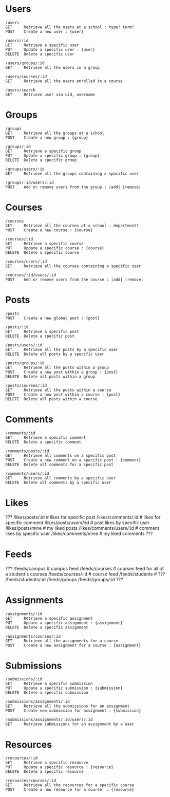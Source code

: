 # Users

	/users
	GET		Retrieve all the users at a school : type? term?
	POST	Create a new user : {user}

	/users/:id
	GET		Retrieve a specific user
	PUT		Update a specific user : {user}
	DELETE	Delete a specific user
	
	/users/groups/:id
	GET		Retrieve all the users in a group
	
	/users/courses/:id
	GET		Retrieve all the users enrolled in a course
	
	/users/search
	GET		Retrieve user via uid, username

# Groups

	/groups
	GET		Retrieve all the groups at a school
	POST	Create a new group : {group}
	
	/groups/:id
	GET		Retrieve a specific group
	PUT		Update a specific group : {group}
	DELETE	Delete a specific group
	
	/groups/users/:id
	GET		Retrieve all the groups containing a specific user
	
	/groups/:id/users/:id
	POST	Add or remove users from the group : |add| |remove|

# Courses

	/courses
	GET		Retrieve all the courses at a school : department?
	POST	Create a new course : {course}
	
	/courses/:id
	GET		Retrieve a specific course
	PUT		Update a specific course : {course}
	DELETE	Delete a specific course
	
	/courses/users/:id
	GET		Retrieve all the courses containing a specific user
	
	/courses/:id/users/:id
	POST	Add or remove users from the course : |add| |remove|
	
# Posts

	/posts
	POST	Create a new global post : {post}

	/posts/:id
	GET		Retrieve a specific post
	DELETE	Delete a specific post
	
	/posts/users/:id
	GET		Retrieve all the posts by a specific user
	DELETE	Delete all posts by a specific user
	
	/posts/groups/:id
	GET		Retrieve all the posts within a group
	POST	Create a new post within a group : {post}
	DELETE	Delete all posts within a group
	
	/posts/courses/:id
	GET		Retrieve all the posts within a course
	POST	Create a new post within a course : {post}
	DELETE	Delete all posts within a course

# Comments

	/comments/:id
	GET		Retrieve a specific comment
	DELETE	Delete a specific comment
	
	/comments/posts/:id
	GET		Retrieve all comments on a specific post
	POST	Create a new comment on a specific post : {comment}
	DELETE	Delete all comments for a specific post
	
	/comments/users/:id
	GET		Retrieve all comments by a specific user
	DELETE	Delete all comments by a specific user

# Likes

???
/likes/posts/:id										# likes for specific post
/likes/comments/:id								# likes for specific comment
/likes/posts/users/:id							# post likes by specific user
/likes/posts/mine									# my liked posts
/likes/comments/users/:id					# comment likes by specific user
/likes/comments/mine							# my liked comments
???

# Feeds

???
/feeds/campus											# campus feed
/feeds/courses											# courses feed for all of a student's courses
/feeds/courses/:id									# course feed
/feeds/students										# ???
/feeds/students/:id
/feeds/groups
/feeds/groups/:id
???

# Assignments

	/assignments/:id
	GET		Retrieve a specific assignment
	PUT		Update a specific assignment : {assignment}
	DELETE	Delete a specific assignment
	
	/assignments/courses/:id
	GET		Retrieve all the assignments for a course
	POST	Create a new assignment for a course : {assignment}

# Submissions

	/submissions/:id
	GET		Retrieve a specific submission
	PUT		Update a specific submission : {submission}
	DELETE	Delete a specific submission
	
	/submissions/assignments/:id
	GET		Retrieve all the submissions for an assignment
	POST	Create new submission for assignment : {submission}
	
	/submissions/assignments/:id/users/:id
	GET		Retrieve submissions for an assignment by a user

# Resources

	/resources/:id
	GET		Retrieve a specific resource
	PUT		Update a specific resource : {resource}
	DELETE	Delete a specific resource
	
	/resources/courses/:id
	GET		Retrieve all the resources for a specific course
	POST	Create a new resource for a course  : {resource}
	